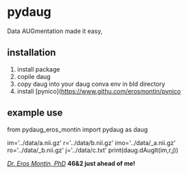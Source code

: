 # pydaug
Data AUGmentation made it easy,

## installation
1. install package
1. copile daug
1. copy daug into your daug conva env in bld directory
1. install [pynico](https://www.githu.com/erosmontin/pynico
## example use

from pydaug_eros_montin import pydaug as daug

im='../data/a.nii.gz'
r='../data/b.nii.gz'
imo='../data/_a.nii.gz'
ro='../data/_b.nii.gz'
j='../data/c.txt'
print(daug.dAugIt(im,r,j))


[*Dr. Eros Montin, PhD*](http://me.biodimensional.com)
**46&2 just ahead of me!**

